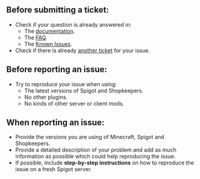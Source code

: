 ## Before submitting a ticket:
* Check if your question is already answered in:
  * The [documentation](https://github.com/Shopkeepers/Shopkeepers-Wiki/wiki).
  * The [FAQ](https://github.com/Shopkeepers/Shopkeepers-Wiki/wiki/Frequently-Asked-Questions).
  * The [Known Issues](https://github.com/Shopkeepers/Shopkeepers-Wiki/wiki/Known-Issues).
* Check if there is already [another ticket](https://github.com/Shopkeepers/Shopkeepers/issues) for your issue.

## Before reporting an issue:
* Try to reproduce your issue when using:
  * The latest versions of Spigot and Shopkeepers.
  * No other plugins.
  * No kinds of other server or client mods.

## When reporting an issue:
* Provide the versions you are using of Minecraft, Spigot and Shopkeepers.
* Provide a detailed description of your problem and add as much information as possible which could help reproducing the issue.
* If possible, include **step-by-step instructions** on how to reproduce the issue on a fresh Spigot server.
